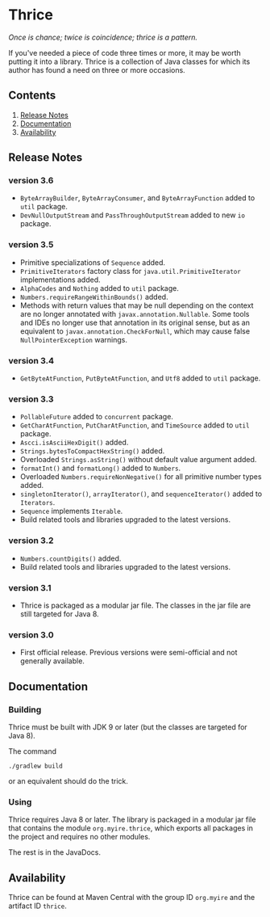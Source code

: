 # Thrice

*Once is chance; twice is coincidence; thrice is a pattern.*

If you've needed a piece of code three times or more, it may be worth putting it into a library.
Thrice is a collection of Java classes for which its author has found a need on three or more
occasions.


## Contents
1. [Release Notes](#release-notes)
1. [Documentation](#documentation)
1. [Availability](#availability)


## Release Notes

### version 3.6
* `ByteArrayBuilder`, `ByteArrayConsumer`, and `ByteArrayFunction` added to `util` package.
* `DevNullOutputStream` and `PassThroughOutputStream` added to new `io` package.

### version 3.5
* Primitive specializations of `Sequence` added.
* `PrimitiveIterators` factory class for `java.util.PrimitiveIterator` implementations added.
* `AlphaCodes` and `Nothing` added to `util` package.
* `Numbers.requireRangeWithinBounds()` added.
* Methods with return values that may be null depending on the context are no longer annotated with
  `javax.annotation.Nullable`. Some tools and IDEs no longer use that annotation in its original
  sense, but as an equivalent to `javax.annotation.CheckForNull`, which may cause false
  `NullPointerException` warnings.

### version 3.4
* `GetByteAtFunction`, `PutByteAtFunction`, and `Utf8` added to `util` package.

### version 3.3

* `PollableFuture` added to `concurrent` package.
* `GetCharAtFunction`, `PutCharAtFunction`, and `TimeSource` added to `util` package.
* `Ascci.isAsciiHexDigit()` added.
* `Strings.bytesToCompactHexString()` added.
* Overloaded `Strings.asString()` without default value argument added.
* `formatInt()` and `formatLong()` added to `Numbers`.
* Overloaded `Numbers.requireNonNegative()` for all primitive number types added.
* `singletonIterator()`, `arrayIterator()`, and `sequenceIterator()` added to `Iterators`.
* `Sequence` implements `Iterable`.
* Build related tools and libraries upgraded to the latest versions.

### version 3.2

* `Numbers.countDigits()` added.
* Build related tools and libraries upgraded to the latest versions.

### version 3.1

* Thrice is packaged as a modular jar file. The classes in the jar file are still targeted for
Java 8.

### version 3.0

* First official release. Previous versions were semi-official and not generally available.


## Documentation

### Building

Thrice must be built with JDK 9 or later (but the classes are targeted for Java 8).

The command

    ./gradlew build

or an equivalent should do the trick.

### Using

Thrice requires Java 8 or later. The library is packaged in a modular jar file that contains the 
module `org.myire.thrice`, which exports all packages in the project and requires no other modules.

The rest is in the JavaDocs.


## Availability

Thrice can be found at Maven Central with the group ID `org.myire` and the artifact ID `thrice`.
